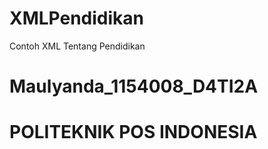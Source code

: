 # XMLPendidikan
Contoh XML Tentang Pendidikan
# Maulyanda_1154008_D4TI2A
# POLITEKNIK POS INDONESIA
